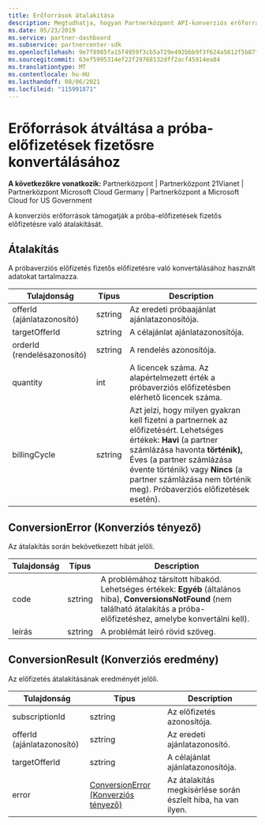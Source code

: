 ```yaml
---
title: Erőforrások átalakítása
description: Megtudhatja, hogyan Partnerközpont API-konverziós erőforrások használatával a próba-előfizetések fizetős előfizetésre konvertálásához.
ms.date: 05/23/2019
ms.service: partner-dashboard
ms.subservice: partnercenter-sdk
ms.openlocfilehash: 9e7f8985fa15f4959f3cb5a729e492bbb9f3f624a5812f5b87fc119f841dc87e
ms.sourcegitcommit: 63ef5995314ef22f29768132dff2acf45914ea84
ms.translationtype: MT
ms.contentlocale: hu-HU
ms.lasthandoff: 08/06/2021
ms.locfileid: "115991871"
---
```

# <a name="conversion-resources-to-convert-trial-subscriptions-to-paid"></a>Erőforrások átváltása a próba-előfizetések fizetősre konvertálásához

**A következőkre vonatkozik:** Partnerközpont | Partnerközpont 21Vianet | Partnerközpont Microsoft Cloud Germany | Partnerközpont a Microsoft Cloud for US Government

A konverziós erőforrások támogatják a próba-előfizetések fizetős előfizetésre való átalakítását.

## <a name="conversion"></a>Átalakítás

A próbaverziós előfizetés fizetős előfizetésre való konvertálásához használt adatokat tartalmazza.

| Tulajdonság | Típus | Description |
| -------- | ---- | ----------- |
| offerId (ajánlatazonosító) | sztring | Az eredeti próbaajánlat ajánlatazonosítója. |
| targetOfferId | sztring | A célajánlat ajánlatazonosítója. |
| orderId (rendelésazonosító) | sztring | A rendelés azonosítója. |
| quantity | int | A licencek száma. Az alapértelmezett érték a próbaverziós előfizetésben elérhető licencek száma. |
| billingCycle | sztring | Azt jelzi, hogy milyen gyakran kell fizetni a partnernek az előfizetésért. Lehetséges értékek: **Havi** (a partner számlázása havonta **történik),** Éves (a partner számlázása évente történik) vagy **Nincs** (a partner számlázása nem történik meg). Próbaverziós előfizetések esetén). |

## <a name="conversionerror"></a>ConversionError (Konverziós tényező)

Az átalakítás során bekövetkezett hibát jelöli.

| Tulajdonság | Típus | Description |
| -------- | ---- | ----------- |
| code | sztring | A problémához társított hibakód. Lehetséges értékek: **Egyéb** (általános hiba), **ConversionsNotFound** (nem található átalakítás a próba-előfizetéshez, amelybe konvertálni kell).
| leírás | sztring | A problémát leíró rövid szöveg. |

## <a name="conversionresult"></a>ConversionResult (Konverziós eredmény)

Az előfizetés átalakításának eredményét jelöli.

| Tulajdonság       | Típus                                | Description                                                            |
|----------------|-------------------------------------|------------------------------------------------------------------------|
| subscriptionId | sztring                              | Az előfizetés azonosítója.                                           |
| offerId (ajánlatazonosító)        | sztring                              | Az eredeti ajánlatazonosító.                                         |
| targetOfferId  | sztring                              | A célajánlat ajánlatazonosítója.                             |
| error          | [ConversionError (Konverziós tényező)](#conversionerror) | Az átalakítás megkísérlése során észlelt hiba, ha van ilyen. |